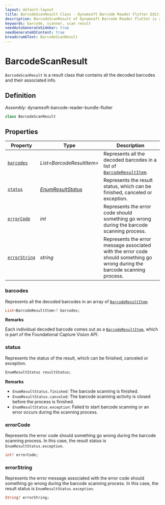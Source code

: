 ```yaml
---
layout: default-layout
title: BarcodeScanResult Class - Dynamsoft Barcode Reader Flutter Edition
description: BarcodeScanResult of Dynamsoft Barcode Reader Flutter is a result class that contains all the decoded barcodes.
keywords: barcode, scanner, scan result
needAutoGenerateSidebar: true
needGenerateH3Content: true
breadcrumbText: BarcodeScanResult
---
```


# BarcodeScanResult

`BarcodeScanResult` is a result class that contains all the decoded barcodes and their associated info.

## Definition   

*Assembly:* dynamsoft-barcode-reader-bundle-flutter


```dart
class BarcodeScanResult
```

## Properties

| Property | Type | Description |
| -------- | ---- | ----------- |
| [`barcodes`](#barcodes) | *List\<BarcodeResultItem\>* | Represents all the decoded barcodes in a list of [`BarcodeResultItem`](../capture-vision-router/barcode-result-item.md). |
| [`status`](#status) | [*EnumResultStatus*](../enum/result-status.md) | Represents the result status, which can be finished, canceled or exception. |
| [`errorCode`](#errorcode) | *int* | Represents the error code should something go wrong during the barcode scanning process. |
| [`errorString`](#errorstring) | *string* | Represents the error message associated with the error code should something go wrong during the barcode scanning process. |

### barcodes

Represents all the decoded barcodes in an array of [`BarcodeResultItem`](../capture-vision-router/barcode-result-item.md).

```dart
List<BarcodeResultItem>? barcodes;
```

**Remarks**

Each individual decoded barcode comes out as a [`BarcodeResultItem`](../capture-vision-router/barcode-result-item.md), which is part of the Foundational Capture Vision API.

### status

Represents the status of the result, which can be finished, canceled or exception.

```dart
EnumResultStatus resultStatus;
```

**Remarks**

- `EnumResultStatus.finished`: The barcode scanning is finished.
- `EnumResultStatus.canceled`: The barcode scanning activity is closed before the process is finished.
- `EnumResultStatus.exception`: Failed to start barcode scanning or an error occurs during the scanning process.

### errorCode

Represents the error code should something go wrong during the barcode scanning process. In this case, the result status is `EnumResultStatus.exception`.

```dart
int? errorCode;
```

### errorString

Represents the error message associated with the error code should something go wrong during the barcode scanning process. In this case, the result status is `EnumResultStatus.exception`.

```dart
String? errorString;
```
